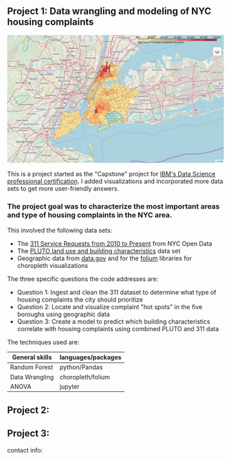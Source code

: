 ## Project 1: Data wrangling and modeling of NYC housing complaints

<img src="./images/NYC_complaint_heatmap.jpg">

This is a project started as the "Capstone" project for [IBM's Data Science professional certification](https://www.ibm.com/blogs/ibm-training/data-science-ibm-coursera/).  I added visualizations and incorporated more data sets to get more user-friendly answers.

### The project goal was to characterize the most important areas and type of housing complaints in the NYC area.

This involved the following data sets:
- The [311 Service Requests from 2010 to Present](https://data.cityofnewyork.us/Social-Services/311-Service-Requests-from-2010-to-Present/erm2-nwe9) from NYC Open Data
- The [PLUTO land use and building characteristics](https://www1.nyc.gov/site/planning/data-maps/open-data/dwn-pluto-mappluto.page) data set
- Geographic data from [data.gov](https://catalog.data.gov/dataset/zip-codes-zipcodes) and for the [folium](https://python-visualization.github.io/folium/) libraries for choropleth visualizations

The three specific questions the code addresses are:
- Question 1: Ingest and clean the 311 dataset to determine what type of housing complaints the city should prioritize
- Question 2: Locate and visualize complaint "hot spots" in the five boroughs using geographic data
- Question 3: Create a model to predict which building characteristics correlate with housing complaints using combined PLUTO and 311 data

The techniques used are:

| General skills | languages/packages |
| ------------ | ------------- |
|Random Forest   |   python/Pandas |
| Data Wrangling  |   choropleth/folium |
| ANOVA    |  jupyter |

## Project 2:
## Project 3: 

contact info:
